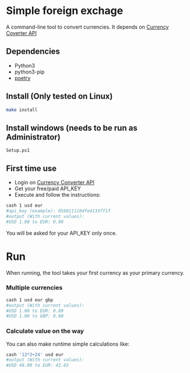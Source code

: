 # Simple foreign exchage
A command-line tool to convert currencies. It depends on [Currency Coverter
API](https://www.currencyconverterapi.com/)

## Dependencies
- Python3
- python3-pip
- [poetry](https://github.com/python-poetry/poetry)

## Install (Only tested on Linux)
```bash
make install
```
## Install windows (needs to be run as Administrator)
```
Setup.ps1
```

## First time use
- Login on [Currency Converter API](https://www.currencyconverterapi.com/)
- Get your free/paid API_KEY
- Execute and follow the instructions:

```bash
cash 1 usd eur
#api_key (example): 05b811110dfe4133ff1f
#output (With current values): 
#USD 1.00 to EUR: 0.89
```

You will be asked for your API_KEY only once.

# Run
When running, the tool takes your first currency as your primary currency.

### Multiple currencies

```bash
cash 1 usd eur gbp
#output (With current values): 
#USD 1.00 to EUR: 0.89
#USD 1.00 to GBP: 0.80
```

### Calculate value on the way
You can also make runtime simple calculations like:

```bash
cash '12*2+24' usd eur
#output (With current values): 
#USD 48.00 to EUR: 42.65
```
